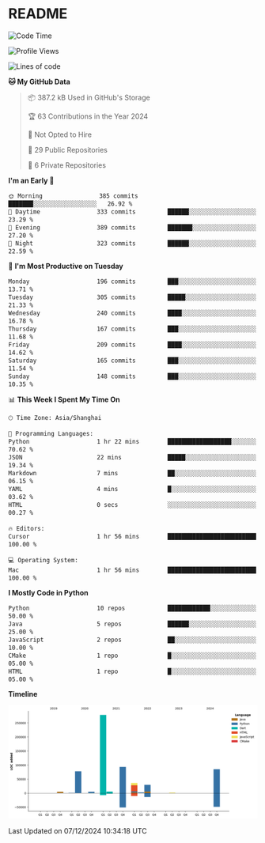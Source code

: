 # README

<!--START_SECTION:waka-->
![Code Time](http://img.shields.io/badge/Code%20Time-1%2C087%20hrs%2051%20mins-blue)

![Profile Views](http://img.shields.io/badge/Profile%20Views-28-blue)

![Lines of code](https://img.shields.io/badge/From%20Hello%20World%20I%27ve%20Written-615.6%20thousand%20lines%20of%20code-blue)

**🐱 My GitHub Data** 

> 📦 387.2 kB Used in GitHub's Storage 
 > 
> 🏆 63 Contributions in the Year 2024
 > 
> 🚫 Not Opted to Hire
 > 
> 📜 29 Public Repositories 
 > 
> 🔑 6 Private Repositories 
 > 
**I'm an Early 🐤** 

```text
🌞 Morning                385 commits         ███████░░░░░░░░░░░░░░░░░░   26.92 % 
🌆 Daytime                333 commits         ██████░░░░░░░░░░░░░░░░░░░   23.29 % 
🌃 Evening                389 commits         ███████░░░░░░░░░░░░░░░░░░   27.20 % 
🌙 Night                  323 commits         ██████░░░░░░░░░░░░░░░░░░░   22.59 % 
```
📅 **I'm Most Productive on Tuesday** 

```text
Monday                   196 commits         ███░░░░░░░░░░░░░░░░░░░░░░   13.71 % 
Tuesday                  305 commits         █████░░░░░░░░░░░░░░░░░░░░   21.33 % 
Wednesday                240 commits         ████░░░░░░░░░░░░░░░░░░░░░   16.78 % 
Thursday                 167 commits         ███░░░░░░░░░░░░░░░░░░░░░░   11.68 % 
Friday                   209 commits         ████░░░░░░░░░░░░░░░░░░░░░   14.62 % 
Saturday                 165 commits         ███░░░░░░░░░░░░░░░░░░░░░░   11.54 % 
Sunday                   148 commits         ███░░░░░░░░░░░░░░░░░░░░░░   10.35 % 
```


📊 **This Week I Spent My Time On** 

```text
🕑︎ Time Zone: Asia/Shanghai

💬 Programming Languages: 
Python                   1 hr 22 mins        ██████████████████░░░░░░░   70.62 % 
JSON                     22 mins             █████░░░░░░░░░░░░░░░░░░░░   19.34 % 
Markdown                 7 mins              ██░░░░░░░░░░░░░░░░░░░░░░░   06.15 % 
YAML                     4 mins              █░░░░░░░░░░░░░░░░░░░░░░░░   03.62 % 
HTML                     0 secs              ░░░░░░░░░░░░░░░░░░░░░░░░░   00.27 % 

🔥 Editors: 
Cursor                   1 hr 56 mins        █████████████████████████   100.00 % 

💻 Operating System: 
Mac                      1 hr 56 mins        █████████████████████████   100.00 % 
```

**I Mostly Code in Python** 

```text
Python                   10 repos            ████████████░░░░░░░░░░░░░   50.00 % 
Java                     5 repos             ██████░░░░░░░░░░░░░░░░░░░   25.00 % 
JavaScript               2 repos             ██░░░░░░░░░░░░░░░░░░░░░░░   10.00 % 
CMake                    1 repo              █░░░░░░░░░░░░░░░░░░░░░░░░   05.00 % 
HTML                     1 repo              █░░░░░░░░░░░░░░░░░░░░░░░░   05.00 % 
```



**Timeline**

![Lines of Code chart](https://raw.githubusercontent.com/XeonHis/XeonHis/main/assets/bar_graph.png)


 Last Updated on 07/12/2024 10:34:18 UTC
<!--END_SECTION:waka-->
